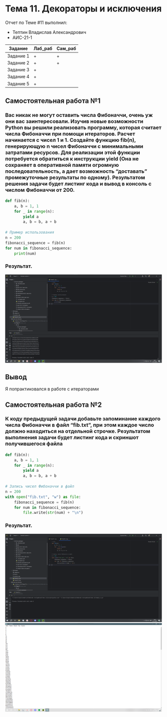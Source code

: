 # Тема 11. Декораторы и исключения
Отчет по Теме #11 выполнил:
- Тептин Владислав Александрович
- АИС-21-1

| Задание | Лаб_раб | Сам_раб |
| ------ | ------ | ------ |
| Задание 1 | + | + |
| Задание 2 | + | + |
| Задание 3 | + |
| Задание 4 | + | 
| Задание 5 | + | 


## Самостоятельная работа №1
### Вас никак не могут оставить числа Фибоначчи, очень уж они вас заинтересовали. Изучив новые возможности Python вы решили реализовать программу, которая считает числа Фибоначчи при помощи итераторов. Расчет начинается с чисел 1 и 1. Создайте функцию fib(n), генерирующую n чисел Фибоначчи с минимальными затратами ресурсов. Для реализации этой функции потребуется обратиться к инструкции yield (Она не сохраняет в оперативной памяти огромную последовательность, а дает возможность “доставать” промежуточные результаты по одному). Результатом решения задачи будет листинг кода и вывод в консоль с числом Фибоначчи от 200.

```python
def fib(n):
    a, b = 1, 1
    for _ in range(n):
        yield a
        a, b = b, a + b

# Пример использования
n = 200
fibonacci_sequence = fib(n)
for num in fibonacci_sequence:
    print(num)
```
### Результат.
![Меню](https://github.com/boogeyman144/origin/blob/Тема_11/Pic/Tema11_1.png)

## Вывод
Я попрактиковался в работе с итераторами
  
## Самостоятельная работа №2
### К коду предыдущей задачи добавьте запоминание каждого числа Фибоначчи в файл “fib.txt”, при этом каждое число должно находиться на отдельной строчке. Результатом выполнения задачи будет листинг кода и скриншот получившегося файла
```python
def fib(n):
    a, b = 1, 1
    for _ in range(n):
        yield a
        a, b = b, a + b

# Запись чисел Фибоначчи в файл
n = 200
with open("fib.txt", "w") as file:
    fibonacci_sequence = fib(n)
    for num in fibonacci_sequence:
        file.write(str(num) + "\n")
```
### Результат.
![Меню](https://github.com/boogeyman144/origin/blob/Тема_11/Pic/Tema11_2.png)
![Меню](https://github.com/boogeyman144/origin/blob/Тема_11/Pic/Tema11_2(2).png)
